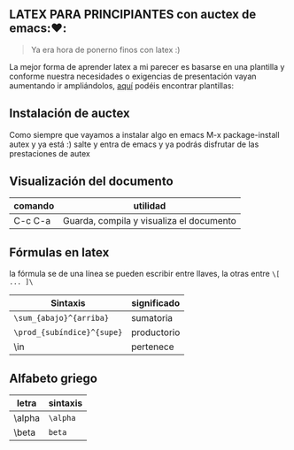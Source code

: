 ## LATEX PARA PRINCIPIANTES con auctex de emacs::heart::
>Ya era hora de ponerno finos con latex :)  

La mejor forma de aprender latex a mi parecer es basarse en una plantilla y conforme nuestra necesidades o exigencias de presentación vayan aumentando ir ampliándolos, [aquí](https://libreim.github.io/recursos/2017/01/26/plantillas-latex/) podéis encontrar plantillas:
## Instalación de auctex  
Como siempre que vayamos a instalar algo en emacs 
M-x package-install autex 
y ya está :) salte y entra de emacs y ya podrás disfrutar de las prestaciones de autex

## Visualización del documento

 comando 	     | utilidad
 --- 		     | ---
 C-c C-a	     | Guarda, compila y visualiza el documento


## Fórmulas en latex

la fórmula se de una línea se pueden escribir entre llaves, la otras entre `\[ ... ]\ ` 

 Sintaxis		        | significado
 --- 			   	| ---
 `\sum_{abajo}^{arriba}` 	| sumatoria
 `\prod_{subíndice}^{supe}` 	| productorio
 \in 				| pertenece  

## Alfabeto griego

 letra		| sintaxis
 --- 		| ---
 \alpha 	| `\alpha`
 \beta 		| `beta`
